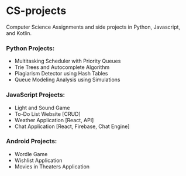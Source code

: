 # CS-projects
Computer Science Assignments and side projects in Python, Javascript, and Kotlin.

### Python Projects:
- Multitasking Scheduler with Priority Queues 
- Trie Trees and Autocomplete Algorithm
- Plagiarism Detector using Hash Tables
- Queue Modeling Analysis using Simulations

### JavaScript Projects:
- Light and Sound Game
- To-Do List Website [CRUD]
- Weather Application [React, API]
- Chat Application [React, Firebase, Chat Engine]


### Android Projects:
- Wordle Game
- Wishlist Application
- Movies in Theaters Application
